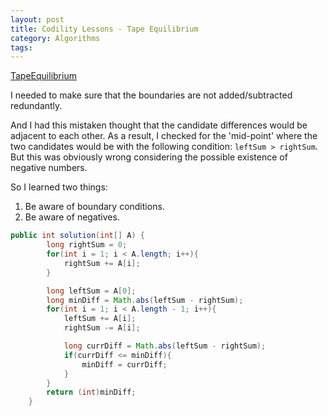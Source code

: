 ```yaml
---
layout: post
title: Codility Lessons - Tape Equilibrium
category: Algorithms
tags:
---
```


[TapeEquilibrium](https://app.codility.com/programmers/lessons/3-time_complexity/tape_equilibrium/)

I needed to make sure that the boundaries are not added/subtracted redundantly.

And I had this mistaken thought that the candidate differences would be adjacent to each other. As a result, I checked for the 'mid-point' where the two candidates would be with the following condition: `leftSum > rightSum`. But this was obviously wrong considering the possible existence of negative numbers.

So I learned two things:
1. Be aware of boundary conditions.
2. Be aware of negatives.


```java
public int solution(int[] A) {
        long rightSum = 0;
        for(int i = 1; i < A.length; i++){
            rightSum += A[i];
        }

        long leftSum = A[0];
        long minDiff = Math.abs(leftSum - rightSum);
        for(int i = 1; i < A.length - 1; i++){
            leftSum += A[i];
            rightSum -= A[i];

            long currDiff = Math.abs(leftSum - rightSum);
            if(currDiff <= minDiff){
                minDiff = currDiff;
            }
        }
        return (int)minDiff;
    }
```
